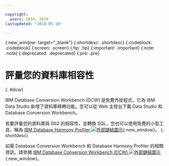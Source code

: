 ```yaml
---

copyright:
  years: 2014, 2019
lastupdated: "2018-05-10"

---
```


<!-- Attribute definitions --> 
{:new_window: target="_blank"}
{:shortdesc: .shortdesc}
{:codeblock: .codeblock}
{:screen: .screen}
{:tip: .tip}
{:important: .important}
{:note: .note}
{:deprecated: .deprecated}
{:pre: .pre}

# 評量您的資料庫相容性
{: #dcw}

IBM Database Conversion Workbench (DCW) 是免費外掛程式，它為 IBM Data Studio 新增了資料庫移轉功能。您可以從 Web 主控台下載 Data Studio 和 Database Conversion Workbench。

若要評量您的資料庫與 Db2 的相容性，並轉換 SQL，您也可以使用免費的小型工具，稱為 [IBM Database Harmony Profiler ![外部鏈結圖示](../../icons/launch-glyph.svg "外部鏈結圖示")](https://www.ibm.com/developerworks/community/blogs/05901c97-75b2-47a1-9c32-25f748855913/entry/Introducing_DCW_Lite?lang=en){:new_window}。
{: shortdesc}

如需 Database Conversion Workbench 和 Database Harmony Profiler 的相關資訊，請參閱 [IBM Database Conversion Workbench (DCW) ![外部鏈結圖示](../../icons/launch-glyph.svg "外部鏈結圖示")](https://www.ibm.com/support/knowledgecenter/en/SS6NHC/com.ibm.swg.im.dashdb.apdv.porting.doc/doc/c_compat_dcw.html){:new_window}。
